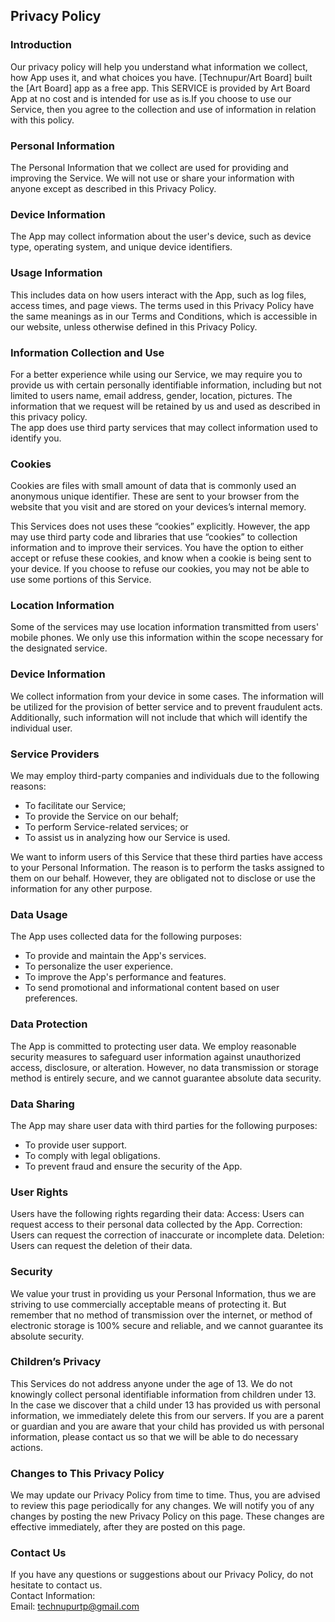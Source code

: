 ## Privacy Policy

### Introduction

Our privacy policy will help you understand what information we collect, how App uses it, and what choices you have.
[Technupur/Art Board] built the [Art Board] app as a free app. This SERVICE is provided by Art Board App at no cost and is intended for use as is.If you choose to use our Service, then you agree to the collection and use of information in relation with this policy.

### Personal Information

The Personal Information that we collect are used for providing and improving the Service. We will not use or share your information with anyone except as described in this Privacy Policy.

### Device Information

The App may collect information about the user's device, such as device type, operating system, and unique device identifiers.

### Usage Information

This includes data on how users interact with the App, such as log files, access times, and page views.
The terms used in this Privacy Policy have the same meanings as in our Terms and Conditions, which is accessible in our website, unless otherwise defined in this Privacy Policy.

### Information Collection and Use

For a better experience while using our Service, we may require you to provide us with certain personally identifiable information, including but not limited to users name, email address, gender, location, pictures. The information that we request will be retained by us and used as described in this privacy policy.  
The app does use third party services that may collect information used to identify you.

### Cookies

Cookies are files with small amount of data that is commonly used an anonymous unique identifier. These are sent to your browser from the website that you visit and are stored on your devices’s internal memory.

This Services does not uses these “cookies” explicitly. However, the app may use third party code and libraries that use “cookies” to collection information and to improve their services. You have the option to either accept or refuse these cookies, and know when a cookie is being sent to your device. If you choose to refuse our cookies, you may not be able to use some portions of this Service.

### Location Information

Some of the services may use location information transmitted from users' mobile phones. We only use this information within the scope necessary for the designated service.

### Device Information

We collect information from your device in some cases. The information will be utilized for the provision of better service and to prevent fraudulent acts. Additionally, such information will not include that which will identify the individual user.

### Service Providers

We may employ third-party companies and individuals due to the following reasons:

- To facilitate our Service;
- To provide the Service on our behalf;
- To perform Service-related services; or
- To assist us in analyzing how our Service is used.

We want to inform users of this Service that these third parties have access to your Personal Information. The reason is to perform the tasks assigned to them on our behalf. However, they are obligated not to disclose or use the information for any other purpose.

### Data Usage

The App uses collected data for the following purposes:

- To provide and maintain the App's services.
- To personalize the user experience.
- To improve the App's performance and features.
- To send promotional and informational content based on user preferences.

### Data Protection

The App is committed to protecting user data. We employ reasonable security measures to safeguard user information against unauthorized access, disclosure, or alteration. However, no data transmission or storage method is entirely secure, and we cannot guarantee absolute data security.

### Data Sharing

The App may share user data with third parties for the following purposes:

- To provide user support.
- To comply with legal obligations.
- To prevent fraud and ensure the security of the App.

### User Rights

Users have the following rights regarding their data:
Access: Users can request access to their personal data collected by the App.
Correction: Users can request the correction of inaccurate or incomplete data.
Deletion: Users can request the deletion of their data.

### Security

We value your trust in providing us your Personal Information, thus we are striving to use commercially acceptable means of protecting it. But remember that no method of transmission over the internet, or method of electronic storage is 100% secure and reliable, and we cannot guarantee its absolute security.

### Children’s Privacy

This Services do not address anyone under the age of 13. We do not knowingly collect personal identifiable information from children under 13. In the case we discover that a child under 13 has provided us with personal information, we immediately delete this from our servers. If you are a parent or guardian and you are aware that your child has provided us with personal information, please contact us so that we will be able to do necessary actions.

### Changes to This Privacy Policy

We may update our Privacy Policy from time to time. Thus, you are advised to review this page periodically for any changes. We will notify you of any changes by posting the new Privacy Policy on this page. These changes are effective immediately, after they are posted on this page.

### Contact Us

If you have any questions or suggestions about our Privacy Policy, do not hesitate to contact us.  
Contact Information:  
Email: technupurtp@gmail.com
